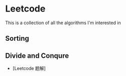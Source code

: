 # Leetcode
This is a collection of all the algorithms I'm interested in 



## Sorting 


## Divide and Conqure

- [Leetcode 题解]
